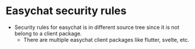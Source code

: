 # Easychat security rules

- Security rules for easychat is in different source tree since it is not belong to a client package.
  - There are multiple easychat client packages like flutter, svelte, etc.

